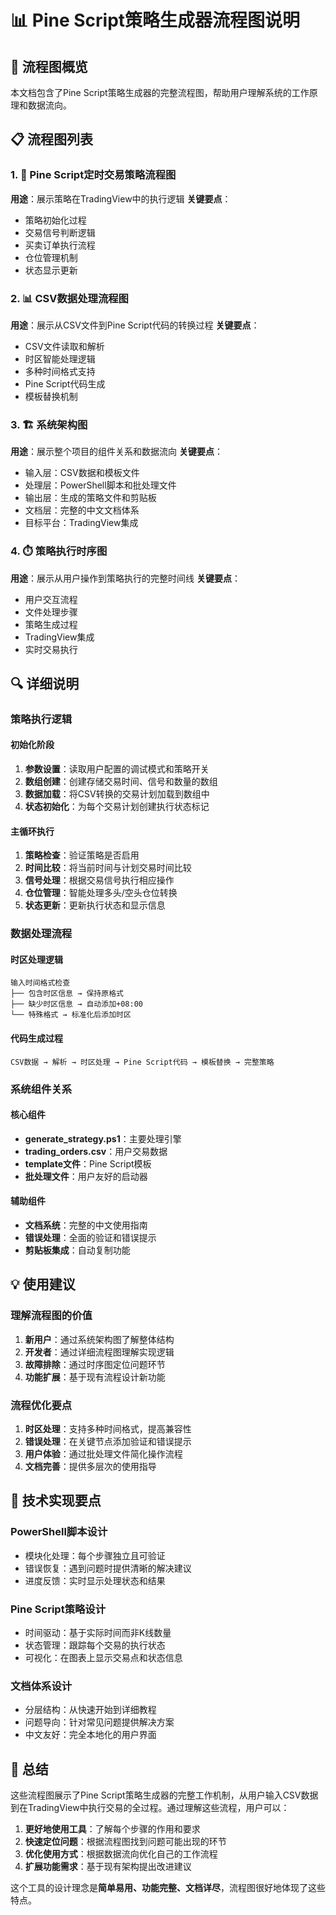 # 📊 Pine Script策略生成器流程图说明

## 🎯 流程图概览

本文档包含了Pine Script策略生成器的完整流程图，帮助用户理解系统的工作原理和数据流向。

## 📋 流程图列表

### 1. 🔄 Pine Script定时交易策略流程图
**用途**：展示策略在TradingView中的执行逻辑
**关键要点**：
- 策略初始化过程
- 交易信号判断逻辑
- 买卖订单执行流程
- 仓位管理机制
- 状态显示更新

### 2. 📊 CSV数据处理流程图
**用途**：展示从CSV文件到Pine Script代码的转换过程
**关键要点**：
- CSV文件读取和解析
- 时区智能处理逻辑
- 多种时间格式支持
- Pine Script代码生成
- 模板替换机制

### 3. 🏗️ 系统架构图
**用途**：展示整个项目的组件关系和数据流向
**关键要点**：
- 输入层：CSV数据和模板文件
- 处理层：PowerShell脚本和批处理文件
- 输出层：生成的策略文件和剪贴板
- 文档层：完整的中文文档体系
- 目标平台：TradingView集成

### 4. ⏱️ 策略执行时序图
**用途**：展示从用户操作到策略执行的完整时间线
**关键要点**：
- 用户交互流程
- 文件处理步骤
- 策略生成过程
- TradingView集成
- 实时交易执行

## 🔍 详细说明

### 策略执行逻辑

#### 初始化阶段
1. **参数设置**：读取用户配置的调试模式和策略开关
2. **数组创建**：创建存储交易时间、信号和数量的数组
3. **数据加载**：将CSV转换的交易计划加载到数组中
4. **状态初始化**：为每个交易计划创建执行状态标记

#### 主循环执行
1. **策略检查**：验证策略是否启用
2. **时间比较**：将当前时间与计划交易时间比较
3. **信号处理**：根据交易信号执行相应操作
4. **仓位管理**：智能处理多头/空头仓位转换
5. **状态更新**：更新执行状态和显示信息

### 数据处理流程

#### 时区处理逻辑
```
输入时间格式检查
├── 包含时区信息 → 保持原格式
├── 缺少时区信息 → 自动添加+08:00
└── 特殊格式 → 标准化后添加时区
```

#### 代码生成过程
```
CSV数据 → 解析 → 时区处理 → Pine Script代码 → 模板替换 → 完整策略
```

### 系统组件关系

#### 核心组件
- **generate_strategy.ps1**：主要处理引擎
- **trading_orders.csv**：用户交易数据
- **template文件**：Pine Script模板
- **批处理文件**：用户友好的启动器

#### 辅助组件
- **文档系统**：完整的中文使用指南
- **错误处理**：全面的验证和错误提示
- **剪贴板集成**：自动复制功能

## 💡 使用建议

### 理解流程图的价值
1. **新用户**：通过系统架构图了解整体结构
2. **开发者**：通过详细流程图理解实现逻辑
3. **故障排除**：通过时序图定位问题环节
4. **功能扩展**：基于现有流程设计新功能

### 流程优化要点
1. **时区处理**：支持多种时间格式，提高兼容性
2. **错误处理**：在关键节点添加验证和错误提示
3. **用户体验**：通过批处理文件简化操作流程
4. **文档完善**：提供多层次的使用指导

## 🔧 技术实现要点

### PowerShell脚本设计
- 模块化处理：每个步骤独立且可验证
- 错误恢复：遇到问题时提供清晰的解决建议
- 进度反馈：实时显示处理状态和结果

### Pine Script策略设计
- 时间驱动：基于实际时间而非K线数量
- 状态管理：跟踪每个交易的执行状态
- 可视化：在图表上显示交易点和状态信息

### 文档体系设计
- 分层结构：从快速开始到详细教程
- 问题导向：针对常见问题提供解决方案
- 中文友好：完全本地化的用户界面

## 🎯 总结

这些流程图展示了Pine Script策略生成器的完整工作机制，从用户输入CSV数据到在TradingView中执行交易的全过程。通过理解这些流程，用户可以：

1. **更好地使用工具**：了解每个步骤的作用和要求
2. **快速定位问题**：根据流程图找到问题可能出现的环节
3. **优化使用方式**：根据数据流向优化自己的工作流程
4. **扩展功能需求**：基于现有架构提出改进建议

这个工具的设计理念是**简单易用、功能完整、文档详尽**，流程图很好地体现了这些特点。
